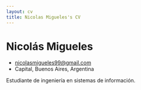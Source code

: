 ```yaml
---
layout: cv
title: Nicolas Migueles's CV
---
```


# Nicolás Migueles

- <nicolasmigueles99@gmail.com>
- Capital, Buenos Aires, Argentina

Estudiante de ingeniería en sistemas de información.
